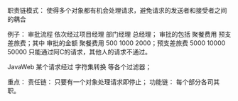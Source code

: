 职责链模式：
使得多个对象都有机会处理请求，避免请求的发送者和接受者之间的耦合

例子：
审批流程 依次经过项目经理 部门经理 总经理；
审批的包括 聚餐费用 预支差旅费；其中 审批的金额  聚餐费用 500 1000 2000；预支差旅费 5000 10000 50000
只能通过阿C的请求，其他人的请求不通过。

JavaWeb 某个请求经过 字符集转换 等各个过滤器；

重点：
责任链：  只要有一个对象处理请求即停止；
功能链：  每个部分各司其职。